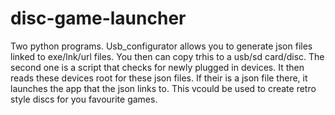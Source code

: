 # disc-game-launcher
Two python programs. Usb_configurator allows you to generate json files linked to exe/lnk/url files. You then can copy trhis to a usb/sd card/disc. The second one is a script that checks for newly plugged in devices. It then reads these devices root for these json files. If their is a json file there, it launches the app that the json links to. This vcould be used to create retro style discs for you favourite games.
